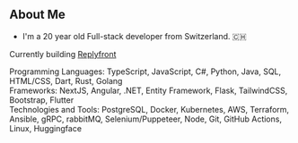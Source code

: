 ## About Me

- I'm a 20 year old Full-stack developer from Switzerland. 🇨🇭

Currently building [Replyfront](https://replyfront.com)


Programming Languages: TypeScript, JavaScript, C#, Python, Java, SQL, HTML/CSS, Dart, Rust, Golang\
Frameworks: NextJS, Angular, .NET, Entity Framework, Flask, TailwindCSS, Bootstrap, Flutter\
Technologies and Tools: PostgreSQL, Docker, Kubernetes, AWS, Terraform, Ansible, gRPC, rabbitMQ, Selenium/Puppeteer, Node, Git, GitHub Actions, Linux, Huggingface
